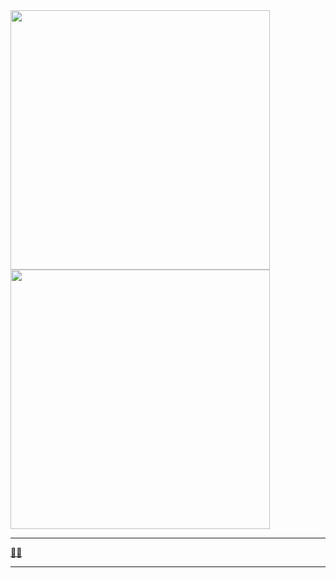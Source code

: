 <div style="display: flex; justify-content: center;">
<a href="https://github.com/quackNicolas">
<img width="415px" src="https://github-readme-stats.vercel.app/api?username=quackNicolas&show_icons=true&theme=dracula&include_all_commits=true&count_private=true">
<img width="415px" src="https://github-readme-stats.vercel.app/api/top-langs/?username=quackNicolas&layout=compact">
 </div>
 <hr>
 🗿🍷
 <hr>

